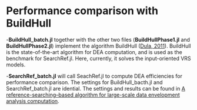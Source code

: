 # Performance comparison with BuildHull
 
 
-**BuildHull_batch.jl** together with the other two files (**BuildHullPhase1.jl** and **BuildHullPhase2.jl**) implement the algorithm BuildHull ([Dula, 2011](https://doi.org/10.1287/ijoc.1100.0400)). BuildHull is the state-of-the-art algorithm for DEA computation, and is used as the benchmark for SearchRef.jl. Here, currently, it solves the input-oriented VRS models. 

-**SearchRef_batch.jl** will call SeachRef.jl to compute DEA efficiencies for performance comparison. The settings for BuildHull_bacth.jl and SearchRef_batch.jl are idential. The settings and results can be found in [A reference-searching–based algorithm for large-scale data envelopment analysis computation](https://arxiv.org/abs/1710.10482/).   
